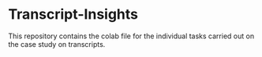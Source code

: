 # Transcript-Insights
This repository contains the colab file for the individual tasks carried out on the case study on transcripts.
